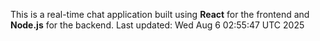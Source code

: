 This is a real-time chat application built using **React** for the frontend and **Node.js** for the backend.
Last updated: Wed Aug  6 02:55:47 UTC 2025
